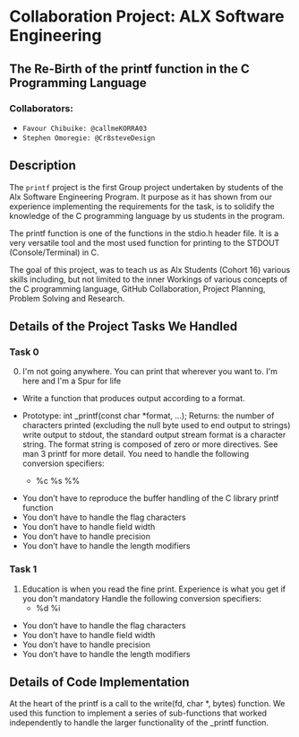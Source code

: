 # Collaboration Project: ALX Software Engineering 
## The Re-Birth of the printf function in the C Programming Language

### Collaborators:
- `Favour Chibuike: @callmeKORRA03`
- `Stephen Omoregie: @Cr8steveDesign`



## Description 
The `printf` project is the first Group project undertaken by students of the Alx Software Engineering Program. It purpose as it has shown from our experience implementing the requirements for the task, is to solidify the knowledge of the C programming language by us students in the program. 

The printf function is one of the functions in the stdio.h header file. It is a very versatile tool and the most used function for printing to the STDOUT (Console/Terminal) in C. 

The goal of this project, was to teach us as Alx Students (Cohort 16) various skills including, but not limited to the inner Workings of various concepts of the C programming language, GitHub Collaboration, Project Planning, Problem Solving and Research. 

 ## Details of the Project Tasks We Handled

 ### Task 0
 0. I'm not going anywhere. You can print that wherever you want to. I'm here and I'm a Spur for life

- Write a function that produces output according to a format. 

- Prototype: int _printf(const char *format, ...);
Returns: the number of characters printed (excluding the null byte used to end output to strings)
write output to stdout, the standard output stream
format is a character string. The format string is composed of zero or more directives. See man 3 printf for more detail. You need to handle the following conversion specifiers:
    - %c   %s    %%

<ul>
<li> You don’t have to reproduce the buffer handling of the C library printf function
<li> You don’t have to handle the flag characters
<li> You don’t have to handle field width
<li> You don’t have to handle precision
<li> You don’t have to handle the length modifiers
</ul>

### Task 1
1. Education is when you read the fine print. Experience is what you get if you don't
mandatory
Handle the following conversion specifiers:
    - %d    %i
<ul>
<li> You don’t have to handle the flag characters
<li> You don’t have to handle field width
<li> You don’t have to handle precision
<li> You don’t have to handle the length modifiers
</ul>


## Details of Code Implementation 
At the heart of the printf is a call to the write(fd, char *, bytes) function. We used this function to implement a series of sub-functions that worked independently to handle the larger functionality of the _printf function. 

